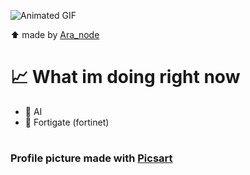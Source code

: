 ![Animated GIF](https://media.giphy.com/media/v1.Y2lkPTc5MGI3NjExN2MyMjhmZjVlNTY2ZDUwMDFmZTFjYzQxMDA4Y2YyNWFjZWZhNGI2MSZlcD12MV9pbnRlcm5hbF9naWZzX2dpZklkJmN0PWc/BxcBAB2UwGCCPRrlIi/giphy.gif)

⬆️ made by [Ara_node](https://codepen.io/ara_node)

# 📈 What im doing right now
* 🤖  AI
* 🚪 Fortigate (fortinet) 
#
### Profile picture made with [Picsart](https://picsart.com/ru)
